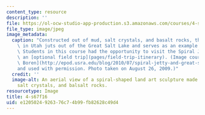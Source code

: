 ```yaml
---
content_type: resource
description: ''
file: https://ol-ocw-studio-app-production.s3.amazonaws.com/courses/4-s67-landscape-experience-seminar-in-land-art-fall-2016/e1205024926376c74b99fb82628c49d4_4-s67f16.jpg
file_type: image/jpeg
image_metadata:
  caption: "Constructed out of mud, salt crystals, and basalt rocks, the Spiral Jetty\
    \ in Utah juts out of the Great Salt Lake and serves as an example of land art.\
    \ Students in this course had the opportunity to visit the Spiral Jetty during\
    \ an [optional field trip](pages/field-trip-itinerary). (Image courtesy of [Ray\
    \ Boren](http://epod.usra.edu/blog/2010/07/spiral-jetty-and-great-salt-lake.html)\_\
    and used with permission. Photo taken on August 26, 2009.)"
  credit: ''
  image-alt: An aerial view of a spiral-shaped land art sculpture made out of mud,
    salt crystals, and balsalt rocks.
resourcetype: Image
title: 4-s67f16
uid: e1205024-9263-76c7-4b99-fb82628c49d4
---
```

